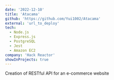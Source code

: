```yaml
---
date: '2022-12-10'
title: 'Atacama'
github: 'https://github.com/Yui1002/Atacama'
external: 'url_to_deploy'
tech:
  - Node.js
  - Express.js
  - PostgreSQL
  - Jest
  - Amazon EC2
company: 'Hack Reactor'
showInProjects: true
---
```


Creation of RESTful API for an e-commerce website
